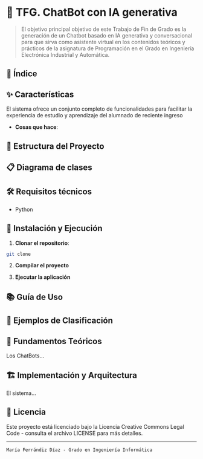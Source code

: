# 🤖 TFG. ChatBot con IA generativa 

> El objetivo principal objetivo de este Trabajo de Fin de Grado es la generación de un Chatbot basado en IA generativa y conversacional para que sirva como asistente virtual en los contenidos teóricos y prácticos de la asignatura de Programación en el Grado en Ingeniería Electrónica Industrial y Automática.

## 📖 Índice

<!-- [Características](#-características) --> 
<!-- [Estructura del Proyecto](#-estructura-del-proyecto) --> 
<!-- [Diagrama de clases](#-diagrama-de-clases) --> 
<!-- [Requisitos Técnicos](#-requisitos-tecnicos) --> 
<!-- [Instalación y Ejecución](#-instalación-y-ejecución) --> 
<!-- [Guía de Uso](#-guía-de-uso) --> 
<!-- [Ejemplos de Clasificación](#-ejemplos-de-clasificación) --> 
<!-- [Fundamentos Teóricos](#-fundamentos-teóricos) --> 
<!-- [Implementación y Arquitectura](#-implementación-y-arquitectura) --> 
<!-- [Licencia](#-licencia) --> 

## ✨ Características

El sistema ofrece un conjunto completo de funcionalidades para facilitar la experiencia de estudio y aprendizaje del alumnado de reciente ingreso 

- **Cosas que hace**:

## 🧱 Estructura del Proyecto

## 📋 Diagrama de clases

## 🛠️ Requisitos técnicos

- Python

## 🔧 Instalación y Ejecución

1. **Clonar el repositorio**:
```bash
git clone 
```

2. **Compilar el proyecto**

3. **Ejecutar la aplicación**
   
## 📚 Guía de Uso

## 🔬 Ejemplos de Clasificación

## 📘 Fundamentos Teóricos

Los ChatBots...

## 🏗️ Implementación y Arquitectura

El sistema...

## 📄 Licencia

Este proyecto está licenciado bajo la Licencia Creative Commons Legal Code - consulta el archivo LICENSE para más detalles.

---
```
María Ferrándiz Díaz - Grado en Ingeniería Informática
```
